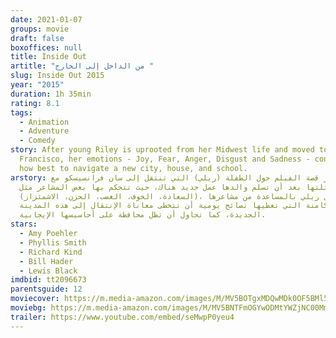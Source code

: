 ```yaml
---
date: 2021-01-07
groups: movie
draft: false
boxoffices: null
title: Inside Out
artitle: "من الداخل إلى الخارج "
slug: Inside Out 2015
year: "2015"
duration: 1h 35min
rating: 8.1
tags:
  - Animation
  - Adventure
  - Comedy
story: After young Riley is uprooted from her Midwest life and moved to San
  Francisco, her emotions - Joy, Fear, Anger, Disgust and Sadness - conflict on
  how best to navigate a new city, house, and school.
arstory: تدور قصة الفيلم حول الطفلة (ريلي) التي تنتقل إلى سان فرانسيسكو مع
  عائلتها بعد أن تسلم والدها عمل جديد هناك، حيث تتحكم بها بعض المشاعر مثل
  (السعادة، الخوف، الغضب، الحزن، الاشمئزاز)، وتحاول ريلي بالمساعدة من مشاعرها
  الكامنة التي تعطيها نصائح يومية أن تتخطى معاناة الإنتقال إلى هذه المدينة
  الجديدة، كما تحاول أن تظل محافظة على أحاسيسها اﻹيجابية.
stars:
  - Amy Poehler
  - Phyllis Smith
  - Richard Kind
  - Bill Hader
  - Lewis Black
imdbid: tt2096673
parentsguide: 12
moviecover: https://m.media-amazon.com/images/M/MV5BOTgxMDQwMDk0OF5BMl5BanBnXkFtZTgwNjU5OTg2NDE@._V1_FMjpg_UX1086_.jpg
moviebg: https://m.media-amazon.com/images/M/MV5BNTFmOGYwODMtYWZjNC00MmEyLWI5MGUtM2ZiNjA0MDZlZWUwXkEyXkFqcGdeQXVyODI3MTM2NDY@._V1_FMjpg_UX1280_.jpg
trailer: https://www.youtube.com/embed/seMwpP0yeu4
---
```

